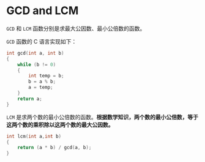 # GCD and LCM

`GCD` 和 `LCM` 函数分别是求最大公因数、最小公倍数的函数。

`GCD` 函数的 C 语言实现如下：

```c
int gcd(int a, int b)
{
    while (b != 0)
    {
        int temp = b;
        b = a % b;
        a = temp;
    }
    return a;
}
```

`LCM` 是求两个数的最小公倍数的函数。**根据数学知识，两个数的最小公倍数，等于这两个数的乘积除以这两个数的最大公因数。**

```c
int lcm(int a,int b)
{
    return (a * b) / gcd(a, b);
}
```
